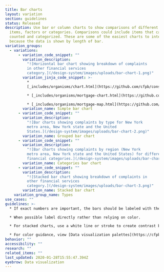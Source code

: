 ```yaml
---
title: Bar charts
layout: variation
section: guidelines
status: Released
description: Use bar or column charts to show comparisons of different discrete
  items, factors or categories. Comparisons could include items that can be
  counted and categorized. These are some of the easiest charts to interpret
  because the data is shown by length of bar.
variation_groups:
  - variations:
      - variation_code_snippet: ""
        variation_description:
          "![Horizontal bar chart showing breakdown of complaints
          in other financial services
          category.](/design-system/images/uploads/bar-chart-1.png)"
        variation_jinja_code_snippet: >-
          *
          [_includes/organisms/chart.html](https://github.com/cfpb/consumerfinance.gov/blob/main/cfgov/jinja2/v1/_includes/organisms/chart.html)

          * [_includes/organisms/mortgage-chart.html](https://github.com/cfpb/consumerfinance.gov/blob/main/cfgov/jinja2/v1/_includes/organisms/mortgage-chart.html)

          * [_includes/organisms/mortgage-map.html](https://github.com/cfpb/consumerfinance.gov/blob/main/cfgov/jinja2/v1/_includes/organisms/mortgage-map.html)
        variation_name: Simple bar chart
      - variation_code_snippet: ""
        variation_description:
          "![Bar charts showing complaints by type for New York
          metro area, New York state and the United
          States.](/design-system/images/uploads/bar-chart-2.png)"
        variation_name: Grouped bar chart
      - variation_code_snippet: ""
        variation_description:
          "![Bar charts showing complaints by region (New York
          metro area, New York state and the United States) for different
          financial categories.](/design-system/images/uploads/bar-chart-4.png)"
        variation_name: Categories bar chart
      - variation_code_snippet: ""
        variation_description:
          "![Stacked bar chart showing breakdown of complaints in
          other financial services
          category.](/design-system/images/uploads/bar-chart-3.png)"
        variation_name: Stacked bar chart
    variation_group_name: Types
use_cases: ""
guidelines: >-
  * If exact numbers are important, the bars should be labeled with the value.

  * When possible label directly rather than relying on color.

  * For stacked charts, use a white line or stroke to create contrast between bar chunks.

  * For color guidance, view [Data visualization palettes](https://cfpb.github.io/design-system/foundation/color#data-visualization-palettes) on the Color page.
behavior: ""
accessibility: ""
research: ""
related_items: ""
last_updated: 2020-01-28T15:55:47.394Z
eyebrow: Data visualization
---
```

